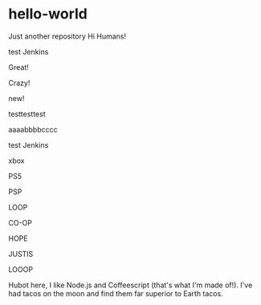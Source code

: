 # hello-world
Just another repository
Hi Humans!

test Jenkins

Great!

Crazy!

new!

testtesttest

aaaabbbbcccc

test Jenkins

xbox

PS5

PSP

LOOP

CO-OP

HOPE

JUSTIS

LOOOP

Hubot here, I like Node.js and Coffeescript (that's what I'm made of!).
I've had tacos on the moon and find them far superior to Earth tacos.
